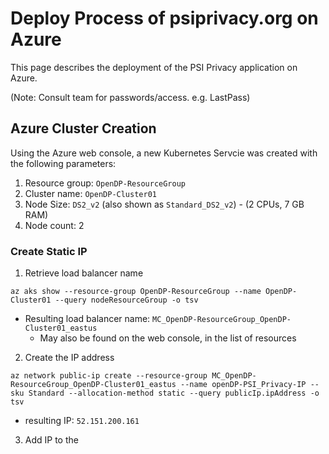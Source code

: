 # Deploy Process of psiprivacy.org on Azure

This page describes the deployment of the PSI Privacy application on Azure.

(Note: Consult team for passwords/access. e.g. LastPass)

## Azure Cluster Creation

Using the Azure web console, a new Kubernetes Servcie was created with the following parameters:

1. Resource group: `OpenDP-ResourceGroup`
1. Cluster name: `OpenDP-Cluster01`
1. Node Size: `DS2_v2` (also shown as `Standard_DS2_v2`) - (2 CPUs, 7 GB RAM)
1. Node count: 2


### Create Static IP

1. Retrieve load balancer name
  ```
  az aks show --resource-group OpenDP-ResourceGroup --name OpenDP-Cluster01 --query nodeResourceGroup -o tsv
  ```
  - Resulting load balancer name: `MC_OpenDP-ResourceGroup_OpenDP-Cluster01_eastus`
    - May also be found on the web console, in the list of resources
2. Create the IP address
  ```
  az network public-ip create --resource-group MC_OpenDP-ResourceGroup_OpenDP-Cluster01_eastus --name openDP-PSI_Privacy-IP --sku Standard --allocation-method static --query publicIp.ipAddress -o tsv
  ```
  - resulting IP: `52.151.200.161`
3. Add IP to the   
